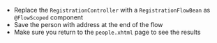 - Replace the `RegistrationController` with a `RegistrationFlowBean` as `@FlowScoped` component
- Save the person with address at the end of the flow
- Make sure you return to the `people.xhtml` page to see the results
